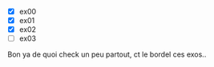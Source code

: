 - [x] ex00
- [x] ex01
- [x] ex02
- [ ] ex03

Bon ya de quoi check un peu partout, ct le bordel ces exos..
